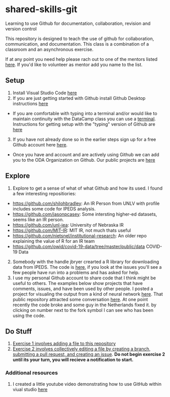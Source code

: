# shared-skills-git
Learning to use Github for documentation, collaboration, revision and version control

This repository is designed to teach the use of github for collaboration, communication, and documentation.  This class is a combination of a classroom and an asynchronous exercise.

If at any point you need help please rach out to one of the mentors listed [here](./mentors.md).  If you'd like to volunteer as mentor add you name to the list.

## Setup
1.  Install Visual Studio Code [here](https://code.visualstudio.com)
2.  If you are just getting started with Github install Github Desktop instructions [here](https://docs.github.com/en/free-pro-team@latest/desktop/installing-and-configuring-github-desktop/installing-github-desktop)
  * If you are comfortable with typing into a terminal and/or would like to maintain continuity with the DataCamp class you can use a [terminal](https://en.wikipedia.org/wiki/Windows_Terminal).  Instructions for getting setup with the "typing" version of Github are [here](https://docs.github.com/en/free-pro-team@latest/github/getting-started-with-github/quickstart)
3.  If you have not already done so in the earlier steps sign up for a free Github account here [here](https://github.com/join?ref_cta=Sign+up&ref_loc=header+logged+out&ref_page=%2F&source=header-home).  
  * Once you have and account and are actively using Github we can add you to the ODA Organization on Github.  Our public projects are [here](https://github.com/cu-boulder)

## Explore
1. Explore to get a sense of what of what Github and how its used.  I found a few interesting repositiories:
  * https://github.com/shilohbradley: An IR Person from UNLV with profile includes some code for IPEDS analysis.
  * https://github.com/jasonpcasey: Some intersting higher-ed datasets, seems like an IR person.
  * https://github.com/unl-iea: University of Nebraska IR
  * https://github.com/MIT-IR: MIT IR, not much thats useful
  * https://github.com/nietsnel/institutional-research: An older repo explaining the value of R for an IR team
  * https://github.com/owid/covid-19-data/tree/master/public/data COVID-19 Data
2. Somebody with the handle jbryer crearted a R library for downloading data from IPEDS.  The code is [here](https://github.com/jbryer/ipeds), if you look at the issues you'll see a few people have run into a problems and has asked for help.
3. I use my personal Github account to share code that I think might be useful to others.  The examples below show projects that have comments, issues, and have been used by other people.  I posted a project for visualing the output from a kind of neural network [here](https://github.com/geoss/som_visualization_r).  That public repository attracted some conversation [here](https://github.com/geoss/som_visualization_r/issues?q=).  At one point recently the code broke and some guy in the Netherlands fixed it.  by clicking on number next to the fork symbol I can see who has been using the code. 

## Do Stuff 
1. [Exercise 1 involves adding a file to this repository](./exercise-1.md)
2. [Exercise 2 involves collectively editing a file by creating a branch, submitting a pull request, and creating an issue](./exercise-2.md).  **Do not begin exercise 2 until its your turn, you will recieve a notification to start.**

### Additional resources
1.  I created a little youtube video demonstrating how to use GitHub within viual studio [here](https://www.youtube.com/watch?v=Z3zQyQ5JVnU&feature=youtu.be)

